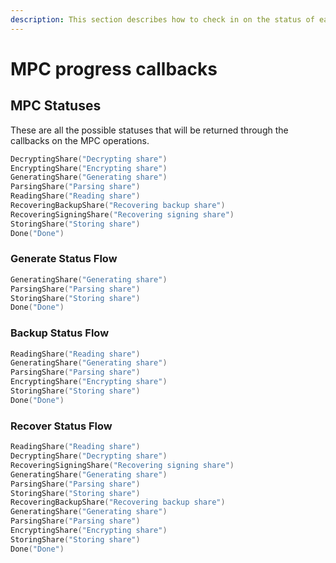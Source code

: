 ```yaml
---
description: This section describes how to check in on the status of each MPC operation
---
```


# MPC progress callbacks

## MPC Statuses

These are all the possible statuses that will be returned through the callbacks on the MPC operations.&#x20;

```kotlin
DecryptingShare("Decrypting share")
EncryptingShare("Encrypting share")
GeneratingShare("Generating share")
ParsingShare("Parsing share")
ReadingShare("Reading share")
RecoveringBackupShare("Recovering backup share")
RecoveringSigningShare("Recovering signing share")
StoringShare("Storing share")
Done("Done")
```

### Generate Status Flow

```kotlin
GeneratingShare("Generating share")
ParsingShare("Parsing share")
StoringShare("Storing share")
Done("Done")
```

### Backup Status Flow

```kotlin
ReadingShare("Reading share")
GeneratingShare("Generating share")
ParsingShare("Parsing share")
EncryptingShare("Encrypting share")
StoringShare("Storing share")
Done("Done")
```

### Recover Status Flow

```kotlin
ReadingShare("Reading share")
DecryptingShare("Decrypting share")
RecoveringSigningShare("Recovering signing share")
GeneratingShare("Generating share")
ParsingShare("Parsing share")
StoringShare("Storing share")
RecoveringBackupShare("Recovering backup share")
GeneratingShare("Generating share")
ParsingShare("Parsing share")
EncryptingShare("Encrypting share")
StoringShare("Storing share")
Done("Done")
```
